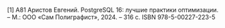 [1] А81 Аристов Евгений. PostgreSQL 16: лучшие практики оптимизации. – М.: ООО «Сам Полиграфист», 2024. – 316 с. ISBN 978-5-00227-223-5
